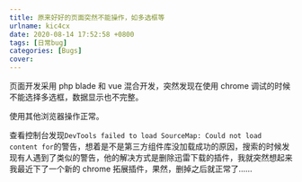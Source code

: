 ```yaml
---
title: 原来好好的页面突然不能操作，如多选框等
urlname: kic4cx
date: 2020-08-14 17:52:58 +0800
tags: [日常bug]
categories: [Bugs]
cover: 
---
```


<!-- more -->

页面开发采用 php blade 和 vue 混合开发，突然发现在使用 chrome 调试的时候不能选择多选框，数据显示也不完整。

使用其他浏览器操作正常。

查看控制台发现`DevTools failed to load SourceMap: Could not load content for`的警告，想着是不是第三方组件库没加载成功的原因，搜索的时候发现有人遇到了类似的警告，他的解决方式是删除迅雷下载的插件，我就突然想起来我最近下了一个新的 chrome 拓展插件，果然，删掉之后就正常了……
